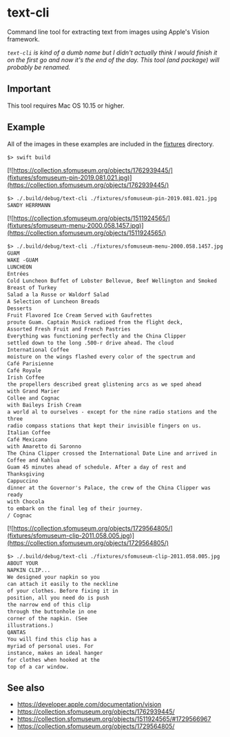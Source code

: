 # text-cli

Command line tool for extracting text from images using Apple's Vision framework.

_`text-cli` is kind of a dumb name but I didn't actually think I would finish it on the first go and now it's the end of the day. This tool (and package) will probably be renamed._

## Important

This tool requires Mac OS 10.15 or higher.

## Example

All of the images in these examples are included in the [fixtures](fixtures) directory.

```
$> swift build
```

[![https://collection.sfomuseum.org/objects/1762939445/](fixtures/sfomuseum-pin-2019.081.021.jpg)](https://collection.sfomuseum.org/objects/1762939445/)

```
$> ./.build/debug/text-cli ./fixtures/sfomuseum-pin-2019.081.021.jpg 
SANDY HERRMANN
```

[![https://collection.sfomuseum.org/objects/1511924565/](fixtures/sfomuseum-menu-2000.058.1457.jpg)](https://collection.sfomuseum.org/objects/1511924565/)

```
$> ./.build/debug/text-cli ./fixtures/sfomuseum-menu-2000.058.1457.jpg 
GUAM
WAKE -GUAM
LUNCHEON
Entrées
Cold Luncheon Buffet of Lobster Bellevue, Beef Wellington and Smoked Breast of Turkey
Salad a la Russe or Waldorf Salad
A Selection of Luncheon Breads
Desserts
Fruit Flavored Ice Cream Served with Gaufrettes
proute Guam. Captain Musick radioed from the flight deck,
Assorted Fresh Fruit and French Pastries
Everything was functioning perfectly and the China Clipper
settled down to the long .500-r drive ahead. The cloud
International Coffee
moisture on the wings flashed every color of the spectrum and
Café Parisienne
Café Royale
Irish Coffee
the propellers described great glistening arcs as we sped ahead
with Grand Marier
Collee and Cognac
with Baileys Irish Cream
a world al to ourselves - except for the nine radio stations and the three
radio compass stations that kept their invisible fingers on us.
Italian Coffee
Café Mexicano
with Amaretto di Saronno
The China Clipper crossed the International Date Line and arrived in
Coffee and Kahlua
Guam 45 minutes ahead of schedule. After a day of rest and Thanksgiving
Cappuccino
dinner at the Governor's Palace, the crew of the China Clipper was ready
with Chocola
to embark on the final leg of their journey.
/ Cognac
```

[![https://collection.sfomuseum.org/objects/1729564805/](fixtures/sfomuseum-clip-2011.058.005.jpg)](https://collection.sfomuseum.org/objects/1729564805/)

```
$> ./.build/debug/text-cli ./fixtures/sfomuseum-clip-2011.058.005.jpg 
ABOUT YOUR
NAPKIN CLIP...
We designed your napkin so you
can attach it easily to the neckline
of your clothes. Before fixing it in
position, all you need do is push
the narrow end of this clip
through the buttonhole in one
corner of the napkin. (See
illustrations.)
QANTAS
You will find this clip has a
myriad of personal uses. For
instance, makes an ideal hanger
for clothes when hooked at the
top of a car window.
```

## See also

* https://developer.apple.com/documentation/vision
* https://collection.sfomuseum.org/objects/1762939445/
* https://collection.sfomuseum.org/objects/1511924565/#1729566967
* https://collection.sfomuseum.org/objects/1729564805/
